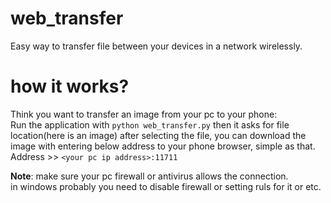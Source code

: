 # web_transfer
Easy way to transfer file between your devices in a network wirelessly.

# how it works?
Think you want to transfer an image from your pc to your phone:  
Run the application with ```python web_transfer.py``` then it asks for file location(here is an image) after selecting the file, you can download the image with entering below address to your phone browser, simple as that.  
Address >> ```<your pc ip address>:11711```  



**Note**: make sure your pc firewall or antivirus allows the connection.  
in windows probably you need to disable firewall or setting ruls for it or etc.

